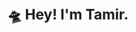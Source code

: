 ---
title: "🛸 Hey! I'm Tamir."
description: "I'm an engineer by trade, designer by night and artist by drive. I'm currently working on [Notalegt](https://notalegt.xyz/) which aims to be a lifelong artist project born from the synthesis of engineering, design and art.\n\n

Welcome to my digital studio. Here you'll find my three eyes...

all my ideas, my interests and my inventions throughout my time on planet Earth."
---